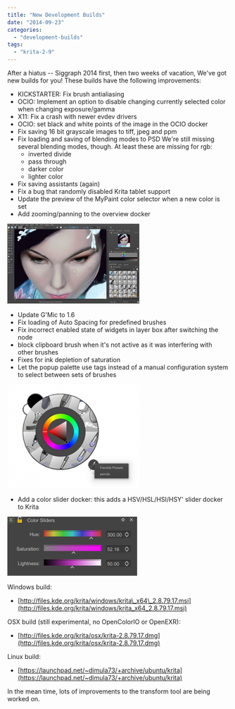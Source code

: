 ```yaml
---
title: "New Development Builds"
date: "2014-09-23"
categories: 
  - "development-builds"
tags: 
  - "krita-2-9"
---
```


After a hiatus -- Siggraph 2014 first, then two weeks of vacation, We've got new builds for you! These builds have the following improvements:

- KICKSTARTER: Fix brush antialiasing
- OCIO: Implement an option to disable changing currently selected color when changing exposure/gamma
- X11: Fix a crash with newer evdev drivers
- OCIO: set black and white points of the image in the OCIO docker
- Fix saving 16 bit grayscale images to tiff, jpeg and ppm
- Fix loading and saving of blending modes to PSD We're still missing several blending modes, though. At least these are missing for rgb:
    - inverted divide
    - pass through
    - darker color
    - lighter color
- Fix saving assistants (again)
- Fix a bug that randomly disabled Krita tablet support
- Update the preview of the MyPaint color selector when a new color is set
- Add zooming/panning to the overview docker

[![overview](images/overview-300x181.png)](https://krita.org/wp-content/uploads/2014/09/overview.png)

- Update G'Mic to 1.6
- Fix loading of Auto Spacing for predefined brushes
- Fix incorrect enabled state of widgets in layer box after switching the node
- block clipboard brush when it's not active as it was interfering with other brushes
- Fixes for ink depletion of saturation
- Let the popup palette use tags instead of a manual configuration system to select between sets of brushes

[![improved_popup](images/improved_popup-300x235.png)](https://krita.org/wp-content/uploads/2014/09/improved_popup.png)

- Add a color slider docker: this adds a HSV/HSL/HSI/HSY' slider docker to Krita

[![colorsliders](images/colorsliders.png)](https://krita.org/wp-content/uploads/2014/09/colorsliders.png)

Windows build:

- [http://files.kde.org/krita/windows/krita\_x64\_2.8.79.17.msi](http://files.kde.org/krita/windows/krita_x64_2.8.79.17.msi)

OSX build (still experimental, no OpenColorIO or OpenEXR):

- [http://files.kde.org/krita/osx/krita-2.8.79.17.dmg](http://files.kde.org/krita/osx/krita-2.8.79.17.dmg)

Linux build:

- [https://launchpad.net/~dimula73/+archive/ubuntu/krita](https://launchpad.net/~dimula73/+archive/ubuntu/krita)

In the mean time, lots of improvements to the transform tool are being worked on.
